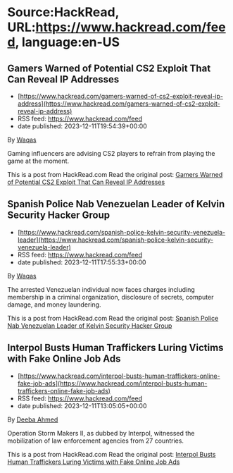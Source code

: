 # Source:HackRead, URL:https://www.hackread.com/feed, language:en-US

## Gamers Warned of Potential CS2 Exploit That Can Reveal IP Addresses
 - [https://www.hackread.com/gamers-warned-of-cs2-exploit-reveal-ip-address](https://www.hackread.com/gamers-warned-of-cs2-exploit-reveal-ip-address)
 - RSS feed: https://www.hackread.com/feed
 - date published: 2023-12-11T19:54:39+00:00

<p>By <a href="https://www.hackread.com/author/hackread/" rel="nofollow">Waqas</a></p>
<p>Gaming influencers are advising CS2 players to refrain from playing the game at the moment.</p>
<p>This is a post from HackRead.com Read the original post: <a href="https://www.hackread.com/gamers-warned-of-cs2-exploit-reveal-ip-address/" rel="nofollow">Gamers Warned of Potential CS2 Exploit That Can Reveal IP Addresses</a></p>

## Spanish Police Nab Venezuelan Leader of Kelvin Security Hacker Group
 - [https://www.hackread.com/spanish-police-kelvin-security-venezuela-leader](https://www.hackread.com/spanish-police-kelvin-security-venezuela-leader)
 - RSS feed: https://www.hackread.com/feed
 - date published: 2023-12-11T17:55:33+00:00

<p>By <a href="https://www.hackread.com/author/hackread/" rel="nofollow">Waqas</a></p>
<p>The arrested Venezuelan individual now faces charges including membership in a criminal organization, disclosure of secrets, computer damage, and money laundering.</p>
<p>This is a post from HackRead.com Read the original post: <a href="https://www.hackread.com/spanish-police-kelvin-security-venezuela-leader/" rel="nofollow">Spanish Police Nab Venezuelan Leader of Kelvin Security Hacker Group</a></p>

## Interpol Busts Human Traffickers Luring Victims with Fake Online Job Ads
 - [https://www.hackread.com/interpol-busts-human-traffickers-online-fake-job-ads](https://www.hackread.com/interpol-busts-human-traffickers-online-fake-job-ads)
 - RSS feed: https://www.hackread.com/feed
 - date published: 2023-12-11T13:05:05+00:00

<p>By <a href="https://www.hackread.com/author/deeba/" rel="nofollow">Deeba Ahmed</a></p>
<p>Operation Storm Makers II, as dubbed by Interpol, witnessed the mobilization of law enforcement agencies from 27 countries.</p>
<p>This is a post from HackRead.com Read the original post: <a href="https://www.hackread.com/interpol-busts-human-traffickers-online-fake-job-ads/" rel="nofollow">Interpol Busts Human Traffickers Luring Victims with Fake Online Job Ads</a></p>

